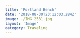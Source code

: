 ```yaml
---
title: 'Portland Bench'
date: '2018-08-30T23:12:03.284Z'
image: ./IMG_2531.jpg
layout: 'Image'
category: Traveling
---
```

